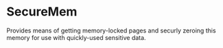 # SecureMem
Provides means of getting memory-locked pages and securly zeroing this memory for use with quickly-used sensitive data.
